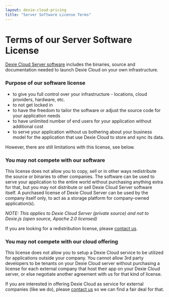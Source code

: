 ```yaml
---
layout: dexie-cloud-pricing
title: "Server Software License Terms"
---
```

# Terms of our Server Software License

[Dexie Cloud Server software](docs/premium-software) includes the binaries, source and documentation needed to launch Dexie Cloud on your own infrastructure.

### Purpose of our software license

* to give you full control over your infrastructure - locations, cloud providers, hardware, etc.
* to not get locked in
* to have the freedom to tailor the software or adjust the source code for your application needs
* to have unlimited number of end users for your application without additional cost
* to serve your application without us bothering about your business model for the application that use Dexie Cloud to store and sync its data.

However, there are still limitations with this license, see below.

### <i class="fa fa-hand-o-right" aria-hidden="true"></i> You may not compete with our software
This license does not allow you to copy, sell or in other ways redistribute the source or binaries to other companies. The software can be used to serve your application to the entire world without purchasing anything extra for that, but you may not distribute or sell Dexie Cloud Server software itself. A purchased license of Dexie Cloud Server can be used by the company itself only, to act as a storage platform for company-owned application(s).

*NOTE: This applies to Dexie Cloud Server (private source) and not to Dexie.js (open source, Apache 2.0 licensed)*

If you are looking for a redistribution license, please [contact us](mailto:business@dexie.org).

### <i class="fa fa-hand-o-right" aria-hidden="true"></i> You may not compete with our cloud offering
This license does not allow you to setup a Dexie Cloud service to be utilized for applications outside your company. You cannot allow 3rd party developers to be tenants on your Dexie Cloud server without purchasing a license for each external company that host their app on your Dexie Cloud server, or else negotiate another agreement with us for that kind of license.

If you are interested in offering Dexie Cloud as service for external companies (like we do), please [contact us](mailto:business@dexie.org) so we can find a fair deal for that.

<br /><br /><br /><br /><br /><br /><br />